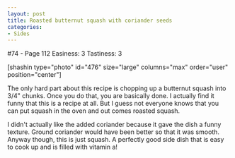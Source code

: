 ```yaml
---
layout: post
title: Roasted butternut squash with coriander seeds
categories:
- Sides
---
```


#74 - Page 112
Easiness: 3
Tastiness: 3

[shashin type="photo" id="476" size="large" columns="max" order="user" position="center"]

The only hard part about this recipe is chopping up a butternut squash into 3/4" chunks. Once you do that, you are basically done. I actually find it funny that this is a recipe at all. But I guess not everyone knows that you can put squash in the oven and out comes roasted squash.

I didn't actually like the added coriander because it gave the dish a funny texture. Ground coriander would have been better so that it was smooth. Anyway though, this is just squash. A perfectly good side dish that is easy to cook up and is filled with vitamin a!
